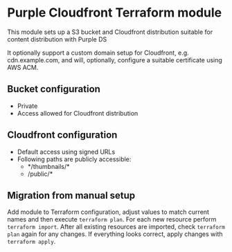 # Purple Cloudfront Terraform module

This module sets up a S3 bucket and Cloudfront distribution suitable for content distribution with Purple DS

It optionally support a custom domain setup for Cloudfront, e.g. cdn.example.com, and will, optionally, 
configure a suitable certificate using AWS ACM.

## Bucket configuration

* Private
* Access allowed for Cloudfront distribution

## Cloudfront configuration

* Default access using signed URLs
* Following paths are publicly accessible:
  * \*/thumbnails/\*
  * /public/\*

## Migration from manual setup

Add module to Terraform configuration, adjust values to match current names and then execute `terraform plan`.
For each new resource perform `terraform import`. After all existing resources are imported, check `terraform plan`
again for any changes. If everything looks correct, apply changes with `terraform apply`.
